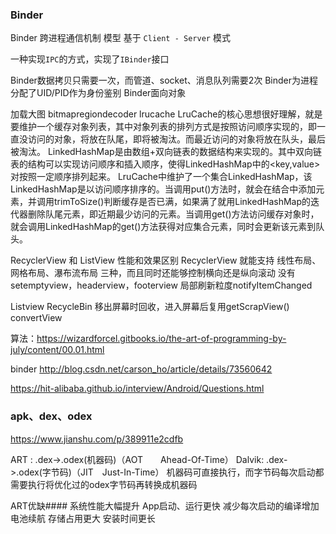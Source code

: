 ### Binder
Binder 跨进程通信机制 模型 基于 `Client - Server` 模式 

一种实现`IPC`的方式，实现了`IBinder`接口

Binder数据拷贝只需要一次，而管道、socket、消息队列需要2次
Binder为进程分配了UID/PID作为身份鉴别
Binder面向对象


加载大图 bitmapregiondecoder lrucache
LruCache的核心思想很好理解，就是要维护一个缓存对象列表，其中对象列表的排列方式是按照访问顺序实现的，即一直没访问的对象，将放在队尾，即将被淘汰。而最近访问的对象将放在队头，最后被淘汰。
LinkedHashMap是由数组+双向链表的数据结构来实现的。其中双向链表的结构可以实现访问顺序和插入顺序，使得LinkedHashMap中的<key,value>对按照一定顺序排列起来。
LruCache中维护了一个集合LinkedHashMap，该LinkedHashMap是以访问顺序排序的。当调用put()方法时，就会在结合中添加元素，并调用trimToSize()判断缓存是否已满，如果满了就用LinkedHashMap的迭代器删除队尾元素，即近期最少访问的元素。当调用get()方法访问缓存对象时，就会调用LinkedHashMap的get()方法获得对应集合元素，同时会更新该元素到队头。


RecyclerView 和 ListView 性能和效果区别
 RecyclerView 就能支持 线性布局、网格布局、瀑布流布局 三种，而且同时还能够控制横向还是纵向滚动
 没有setemptyview，headerview，footerview
 局部刷新粒度notifyItemChanged

Listview
RecycleBin 移出屏幕时回收，进入屏幕后复用getScrapView()
convertView

算法：https://wizardforcel.gitbooks.io/the-art-of-programming-by-july/content/00.01.html

binder http://blog.csdn.net/carson_ho/article/details/73560642

https://hit-alibaba.github.io/interview/Android/Questions.html


### apk、dex、odex

https://www.jianshu.com/p/389911e2cdfb

ART : .dex->.odex(机器码)（AOT　　Ahead-Of-Time）
Dalvik: .dex->.odex(字节码)（JIT　Just-In-Time）
机器码可直接执行，而字节码每次启动都需要执行将优化过的odex字节码再转换成机器码

ART优缺####
系统性能大幅提升
App启动、运行更快
减少每次启动的编译增加电池续航
存储占用更大
安装时间更长